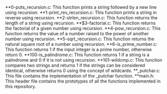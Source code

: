 **0-puts_recursion.c: This function prints a string followed by a new line using recursion.
**1-print_rev_recursion.c: This function prints a string in reverse using recursion.
**2-strlen_recursion.c: This function returns the length of a string using recursion.
**$3-factorial.c: This function returns the factorial of a given number using recursion.
**4-pow_recursion.c: This function returns the value of a number raised to the power of another number using recursion.
**5-sqrt_recursion.c: This function returns the natural square root of a number using recursion.
**6-is_prime_number.c: This function returns 1 if the input integer is a prime number, otherwise return 0.
**100-is_palindrome.c: This function returns 1 if a string is a palindrome and 0 if it is not using recursion.
**101-wildcmp.c: This function compares two strings and returns 1 if the strings can be considered identical, otherwise returns 0 using the concept of wildcards.
**_putchar.c: This file contains the implementation of the _putchar function.
**main.h: This header file contains the prototypes of all the functions implemented in this repository.
